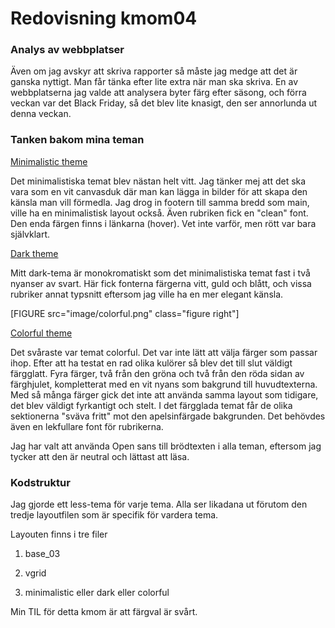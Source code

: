 ---
---
Redovisning kmom04
=========================

### Analys av webbplatser
Även om jag avskyr att skriva rapporter så måste jag medge att det är ganska nyttigt.
Man får tänka efter lite extra när man ska skriva.
En av webbplatserna jag valde att analysera byter färg efter säsong, och förra veckan
var det Black Friday, så det blev lite knasigt, den ser annorlunda ut denna veckan.

### Tanken bakom mina teman

[Minimalistic theme](redovisning/kmom04?style=04_minimalistic)

Det minimalistiska temat blev nästan helt vitt. Jag tänker mej att det ska vara som en vit
canvasduk där man kan lägga in bilder för att skapa den känsla man vill förmedla.
Jag drog in footern till samma bredd som main, ville ha en minimalistisk layout också.
Även rubriken fick en "clean" font. Den enda färgen finns i länkarna (hover). Vet inte varför,
men rött var bara självklart.

[Dark theme](redovisning/kmom04?style=04_dark)

Mitt dark-tema är monokromatiskt som det minimalistiska temat fast i två nyanser av svart.
Här fick fonterna färgerna vitt, guld och blått, och vissa rubriker annat typsnitt eftersom jag
ville ha en mer elegant känsla.

[FIGURE src="image/colorful.png" class="figure right"]

[Colorful theme](redovisning/kmom04?style=04_colorful)

Det svåraste var temat colorful. Det var inte lätt att välja färger som passar ihop. Efter att ha
testat en rad olika kulörer så blev det till slut väldigt färgglatt. Fyra färger, två från den
gröna och två från den röda sidan av färghjulet, kompletterat med en vit nyans som bakgrund till
huvudtexterna. Med så många färger gick det inte att använda samma layout som tidigare,
det blev väldigt fyrkantigt och stelt. I det färgglada temat får de olika sektionerna "sväva fritt"
mot den apelsinfärgade bakgrunden. Det behövdes även en lekfullare font för rubrikerna.


Jag har valt att använda Open sans till brödtexten i alla teman,
eftersom jag tycker att den är neutral och lättast att läsa.

### Kodstruktur
Jag gjorde ett less-tema för varje tema. Alla ser likadana ut förutom den tredje layoutfilen
som är specifik för vardera tema.

Layouten finns i tre filer

1. base_03

2. vgrid

3. minimalistic eller dark eller colorful

Min TIL för detta kmom är att färgval är svårt.
